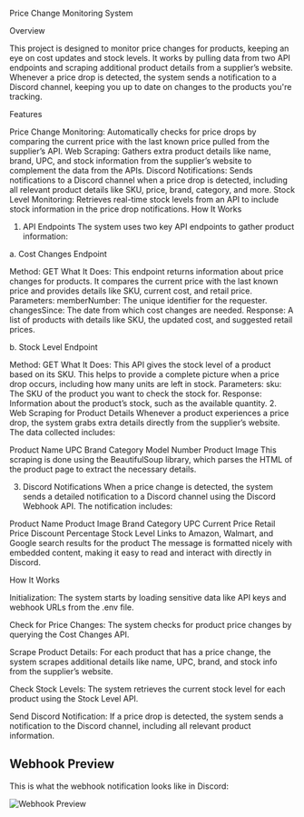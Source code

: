 Price Change Monitoring System

Overview

This project is designed to monitor price changes for products, keeping an eye on cost updates and stock levels. It works by pulling data from two API endpoints and scraping additional product details from a supplier’s website. Whenever a price drop is detected, the system sends a notification to a Discord channel, keeping you up to date on changes to the products you're tracking.

Features

Price Change Monitoring: Automatically checks for price drops by comparing the current price with the last known price pulled from the supplier’s API.
Web Scraping: Gathers extra product details like name, brand, UPC, and stock information from the supplier’s website to complement the data from the APIs.
Discord Notifications: Sends notifications to a Discord channel when a price drop is detected, including all relevant product details like SKU, price, brand, category, and more.
Stock Level Monitoring: Retrieves real-time stock levels from an API to include stock information in the price drop notifications.
How It Works

1. API Endpoints
The system uses two key API endpoints to gather product information:

a. Cost Changes Endpoint

Method: GET
What It Does: This endpoint returns information about price changes for products. It compares the current price with the last known price and provides details like SKU, current cost, and retail price.
Parameters:
memberNumber: The unique identifier for the requester.
changesSince: The date from which cost changes are needed.
Response: A list of products with details like SKU, the updated cost, and suggested retail prices.

b. Stock Level Endpoint

Method: GET
What It Does: This API gives the stock level of a product based on its SKU. This helps to provide a complete picture when a price drop occurs, including how many units are left in stock.
Parameters:
sku: The SKU of the product you want to check the stock for.
Response: Information about the product’s stock, such as the available quantity.
2. Web Scraping for Product Details
Whenever a product experiences a price drop, the system grabs extra details directly from the supplier’s website. The data collected includes:

Product Name
UPC
Brand
Category
Model Number
Product Image
This scraping is done using the BeautifulSoup library, which parses the HTML of the product page to extract the necessary details.

3. Discord Notifications
When a price change is detected, the system sends a detailed notification to a Discord channel using the Discord Webhook API. The notification includes:

Product Name
Product Image
Brand
Category
UPC
Current Price
Retail Price
Discount Percentage
Stock Level
Links to Amazon, Walmart, and Google search results for the product
The message is formatted nicely with embedded content, making it easy to read and interact with directly in Discord.

How It Works

Initialization: The system starts by loading sensitive data like API keys and webhook URLs from the .env file.

Check for Price Changes: The system checks for product price changes by querying the Cost Changes API.

Scrape Product Details: For each product that has a price change, the system scrapes additional details like name, UPC, brand, and stock info from the supplier’s website.

Check Stock Levels: The system retrieves the current stock level for each product using the Stock Level API.

Send Discord Notification: If a price drop is detected, the system sends a notification to the Discord channel, including all relevant product information.


## Webhook Preview


This is what the webhook notification looks like in Discord:

![Webhook Preview](https://github.com/user-attachments/assets/90cef7ff-f761-4cbd-ba74-39baa22fef1e)


